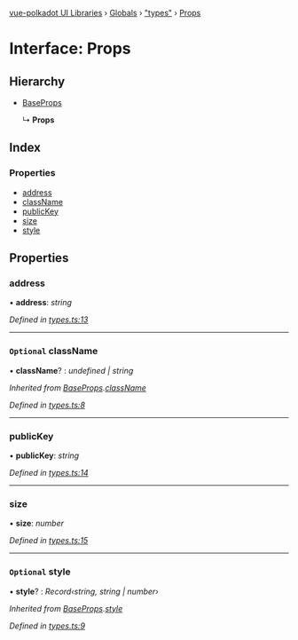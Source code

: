[vue-polkadot UI Libraries](../README.md) › [Globals](../globals.md) › ["types"](../modules/_types_.md) › [Props](_types_.props.md)

# Interface: Props

## Hierarchy

* [BaseProps](_types_.baseprops.md)

  ↳ **Props**

## Index

### Properties

* [address](_types_.props.md#address)
* [className](_types_.props.md#optional-classname)
* [publicKey](_types_.props.md#publickey)
* [size](_types_.props.md#size)
* [style](_types_.props.md#optional-style)

## Properties

###  address

• **address**: *string*

*Defined in [types.ts:13](https://github.com/vue-polkadot/vue-ui/blob/6bfb894/packages/vue-identicon/src/types.ts#L13)*

___

### `Optional` className

• **className**? : *undefined | string*

*Inherited from [BaseProps](_types_.baseprops.md).[className](_types_.baseprops.md#optional-classname)*

*Defined in [types.ts:8](https://github.com/vue-polkadot/vue-ui/blob/6bfb894/packages/vue-identicon/src/types.ts#L8)*

___

###  publicKey

• **publicKey**: *string*

*Defined in [types.ts:14](https://github.com/vue-polkadot/vue-ui/blob/6bfb894/packages/vue-identicon/src/types.ts#L14)*

___

###  size

• **size**: *number*

*Defined in [types.ts:15](https://github.com/vue-polkadot/vue-ui/blob/6bfb894/packages/vue-identicon/src/types.ts#L15)*

___

### `Optional` style

• **style**? : *Record‹string, string | number›*

*Inherited from [BaseProps](_types_.baseprops.md).[style](_types_.baseprops.md#optional-style)*

*Defined in [types.ts:9](https://github.com/vue-polkadot/vue-ui/blob/6bfb894/packages/vue-identicon/src/types.ts#L9)*
